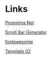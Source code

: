 # Links

[Proxmima Net](https://proxxima.net/)

[Scroll Bar Generator](https://w3generator.com/scrollbar)

[fontawesome](https://fontawesome.com/icons)

[Template 02](https://template02.ispsites.com.br/)
